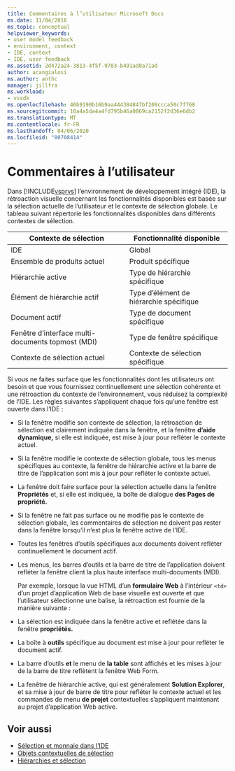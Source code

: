 ```yaml
---
title: Commentaires à l’utilisateur Microsoft Docs
ms.date: 11/04/2016
ms.topic: conceptual
helpviewer_keywords:
- user model feedback
- environment, context
- IDE, context
- IDE, user feedback
ms.assetid: 2d472a24-3813-4f5f-9783-b491ad8a71ad
author: acangialosi
ms.author: anthc
manager: jillfra
ms.workload:
- vssdk
ms.openlocfilehash: 46b9190b16b9aa444384847bf209ccca50c7f768
ms.sourcegitcommit: 16a4a5da4a4fd795b46a0869ca2152f2d36e6db2
ms.translationtype: MT
ms.contentlocale: fr-FR
ms.lasthandoff: 04/06/2020
ms.locfileid: "80708414"
---
```

# <a name="feedback-to-the-user"></a>Commentaires à l’utilisateur
Dans [!INCLUDE[vsprvs](../../code-quality/includes/vsprvs_md.md)] l’environnement de développement intégré (IDE), la rétroaction visuelle concernant les fonctionnalités disponibles est basée sur la sélection actuelle de l’utilisateur et le contexte de sélection globale. Le tableau suivant répertorie les fonctionnalités disponibles dans différents contextes de sélection.

|Contexte de sélection|Fonctionnalité disponible|
|-----------------------|-----------------------------|
|IDE|Global|
|Ensemble de produits actuel|Produit spécifique|
|Hiérarchie active|Type de hiérarchie spécifique|
|Élément de hiérarchie actif|Type d’élément de hiérarchie spécifique|
|Document actif|Type de document spécifique|
|Fenêtre d’interface multi-documents topmost (MDI)|Type de fenêtre spécifique|
|Contexte de sélection actuel|Contexte de sélection spécifique|

 Si vous ne faites surface que les fonctionnalités dont les utilisateurs ont besoin et que vous fournissez continuellement une sélection cohérente et une rétroaction du contexte de l’environnement, vous réduisez la complexité de l’IDE. Les règles suivantes s’appliquent chaque fois qu’une fenêtre est ouverte dans l’IDE :

- Si la fenêtre modifie son contexte de sélection, la rétroaction de sélection est clairement indiquée dans la fenêtre, et la fenêtre **d’aide dynamique,** si elle est indiquée, est mise à jour pour refléter le contexte actuel.

- Si la fenêtre modifie le contexte de sélection globale, tous les menus spécifiques au contexte, la fenêtre de hiérarchie active et la barre de titre de l’application sont mis à jour pour refléter le contexte actuel.

- La fenêtre doit faire surface pour la sélection actuelle dans la fenêtre **Propriétés** et, si elle est indiquée, la boîte de dialogue **des Pages de propriété.**

- Si la fenêtre ne fait pas surface ou ne modifie pas le contexte de sélection globale, les commentaires de sélection ne doivent pas rester dans la fenêtre lorsqu’il n’est plus la fenêtre active de l’IDE.

- Toutes les fenêtres d’outils spécifiques aux documents doivent refléter continuellement le document actif.

- Les menus, les barres d’outils et la barre de titre de l’application doivent refléter la fenêtre client la plus haute interface multi-documents (MDI).

  Par exemple, lorsque la vue HTML d’un **formulaire Web** à l’intérieur `<td>` d’un projet d’application Web de base visuelle est ouverte et que l’utilisateur sélectionne une balise, la rétroaction est fournie de la manière suivante :

- La sélection est indiquée dans la fenêtre active et reflétée dans la fenêtre **propriétés.**

- La boîte à **outils** spécifique au document est mise à jour pour refléter le document actif.

- La barre d’outils **et** le menu de **la table** sont affichés et les mises à jour de la barre de titre reflètent la fenêtre Web Form.

- La fenêtre de hiérarchie active, qui est généralement **Solution Explorer**, et sa mise à jour de barre de titre pour refléter le contexte actuel et les commandes de menu **de projet** contextuelles s’appliquent maintenant au projet d’application Web active.

## <a name="see-also"></a>Voir aussi
- [Sélection et monnaie dans l’IDE](../../extensibility/internals/selection-and-currency-in-the-ide.md)
- [Objets contextuelles de sélection](../../extensibility/internals/selection-context-objects.md)
- [Hiérarchies et sélection](../../extensibility/internals/hierarchies-and-selection.md)
